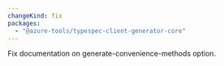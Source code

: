 ```yaml
---
changeKind: fix
packages:
  - "@azure-tools/typespec-client-generator-core"
---
```


Fix documentation on generate-convenience-methods option.